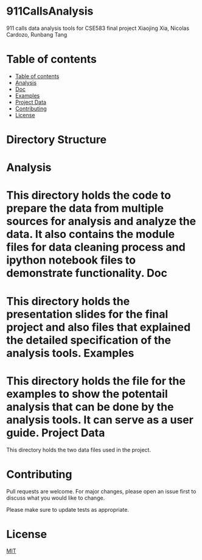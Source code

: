 

# 911CallsAnalysis
911 calls data analysis tools for CSE583 final project
Xiaojing Xia, Nicolas Cardozo, Runbang Tang

Table of contents
=================

<!--ts-->
   * [Table of contents](#table-of-contents)
   * [Analysis](#analysis)
   * [Doc](#doc)
   * [Examples](#examples)
   * [Project Data](#projectdata)
   * [Contributing](#contributing)
   * [License](#license)
<!--te-->
# Directory Structure
Analysis
================
This directory holds the code to prepare the data from multiple sources for analysis and analyze the data. It also contains the module files for data cleaning process and ipython notebook files to demonstrate functionality.
Doc
=================
This directory holds the presentation slides for the final project and also files that explained the detailed specification of the analysis tools. 
Examples
=================
This directory holds the file for the examples to show the potentail analysis that can be done by the analysis tools. It can serve as a user guide.
Project Data
=================
This directory holds the two data files used in the project.

Contributing
=================
Pull requests are welcome. For major changes, please open an issue first to discuss what you would like to change.

Please make sure to update tests as appropriate.


License
=================
[MIT](https://choosealicense.com/licenses/mit/)



